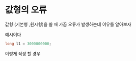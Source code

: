 



# 값형의 오류

값형 (기본형 ,원시형)을 쓸 때 가끔 오류가 발생하는데 이유를 알아보자 

예시이다 

```java
long l1 = 3000000000;
```

이렇게 작성 할 경우 

